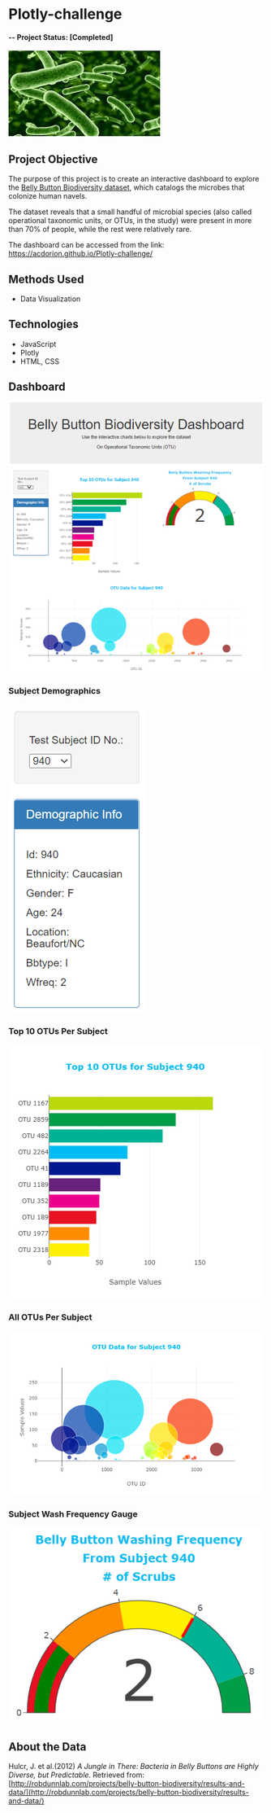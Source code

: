 # Plotly-challenge
#### -- Project Status: [Completed]

![Bacteria](Images/bacteria.jpg)

## Project Objective
The purpose of this project is to create an interactive dashboard to explore the [Belly Button Biodiversity dataset](http://robdunnlab.com/projects/belly-button-biodiversity/), which catalogs the microbes that colonize human navels.

The dataset reveals that a small handful of microbial species (also called operational taxonomic units, or OTUs, in the study) were present in more than 70% of people, while the rest were relatively rare.

The dashboard can be accessed from the link: https://acdorion.github.io/Plotly-challenge/

## Methods Used
* Data Visualization

## Technologies
* JavaScript
* Plotly
* HTML, CSS

## Dashboard

![Dashboard](Images/Dashboard.PNG)

### Subject Demographics

![Demographics Table](Images/Demographics.PNG)

### Top 10 OTUs Per Subject

  ![Top 10 Bar Chart](Images/Top10Bar.png)

### All OTUs Per Subject

![Bubble Chart](Images/BubbleChart.png)

### Subject Wash Frequency Gauge

![Weekly Washing Frequency Gauge](Images/WashFrequency.PNG)

## About the Data

Hulcr, J. et al.(2012) _A Jungle in There: Bacteria in Belly Buttons are Highly Diverse, but Predictable_. Retrieved from: [http://robdunnlab.com/projects/belly-button-biodiversity/results-and-data/](http://robdunnlab.com/projects/belly-button-biodiversity/results-and-data/)
